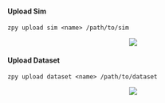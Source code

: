 #### Upload Sim

```zpy upload sim <name> /path/to/sim```

<p align="center">
<img src="https://github.com/ZumoLabs/zpy/raw/main/docs/cli/gif/uploadsim.svg?raw=true"/>
</p>

#### Upload Dataset

```zpy upload dataset <name> /path/to/dataset```

<p align="center">
<img src="https://github.com/ZumoLabs/zpy/raw/main/docs/cli/gif/uploaddataset.gif?raw=true"/>
</p>
